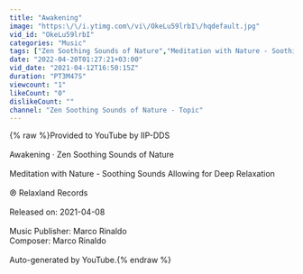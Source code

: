 ```yaml
---
title: "Awakening"
image: "https:\/\/i.ytimg.com\/vi\/OkeLu59lrbI\/hqdefault.jpg"
vid_id: "OkeLu59lrbI"
categories: "Music"
tags: ["Zen Soothing Sounds of Nature","Meditation with Nature - Soothing Sounds Allowing for Deep Relaxation","Awakening"]
date: "2022-04-20T01:27:21+03:00"
vid_date: "2021-04-12T16:50:15Z"
duration: "PT3M47S"
viewcount: "1"
likeCount: "0"
dislikeCount: ""
channel: "Zen Soothing Sounds of Nature - Topic"
---
```

{% raw %}Provided to YouTube by IIP-DDS<br /><br />Awakening · Zen Soothing Sounds of Nature<br /><br />Meditation with Nature - Soothing Sounds Allowing for Deep Relaxation<br /><br />℗ Relaxland Records<br /><br />Released on: 2021-04-08<br /><br />Music  Publisher: Marco Rinaldo<br />Composer: Marco Rinaldo<br /><br />Auto-generated by YouTube.{% endraw %}
